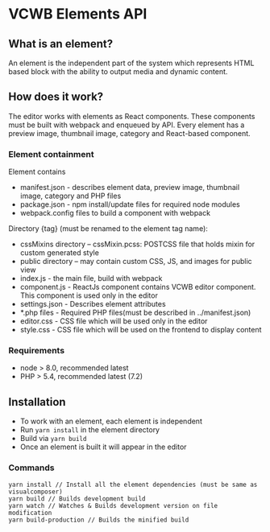 # VCWB Elements API


## What is an element?
An element is the independent part of the system which represents HTML based block with the ability to output media and dynamic content.

## How does it work?
The editor works with elements as React components. These components must be built with webpack and enqueued by API.
Every element has a preview image, thumbnail image, category and React-based component.

### Element containment

Element contains
- manifest.json - describes element data, preview image, thumbnail image, category and PHP files
- package.json - npm install/update files for required node modules
- webpack.config files to build a component with webpack

Directory {tag} (must be renamed to the element tag name):
- cssMixins directory – cssMixin.pcss: POSTCSS file that holds mixin for custom generated style
- public directory – may contain custom CSS, JS, and images for public view
- index.js - the main file, build with webpack
- component.js - ReactJs component contains VCWB editor component. This component is used only in the editor
- settings.json - Describes element attributes
- *.php files - Required PHP files(must be described in ../manifest.json)
- editor.css - CSS file which will be used only in the editor
- style.css - CSS file which will be used on the frontend to display content

### Requirements
- node > 8.0, recommended latest
- PHP > 5.4, recommended latest (7.2)

## Installation
- To work with an element, each element is independent
- Run `yarn install` in the element directory
- Build via `yarn build`
- Once an element is built it will appear in the editor

### Commands
```
yarn install // Install all the element dependencies (must be same as visualcomposer)
yarn build // Builds development build
yarn watch // Watches & Builds development version on file modification
yarn build-production // Builds the minified build
```

